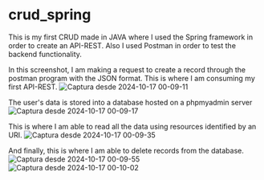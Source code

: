 # crud_spring
This is my first CRUD made in JAVA where I used the Spring framework in order to create an API-REST. Also I used Postman in order to test the backend functionality.


In this screenshot, I am making a request to create a record through the postman program with the JSON format. This is where I am consuming my first API-REST.
![Captura desde 2024-10-17 00-09-11](https://github.com/user-attachments/assets/71659469-168e-46fa-b171-3bdcfcfddbdb)

The user's data is stored into a database hosted on a phpmyadmin server
![Captura desde 2024-10-17 00-09-17](https://github.com/user-attachments/assets/431ca050-60ff-45bc-85b1-0a8e9d6faf04)

This is where I am able to read all the data using resources identified by an URI.
![Captura desde 2024-10-17 00-09-35](https://github.com/user-attachments/assets/27a7532b-bf34-47fc-9209-814238a435cc)

And finally, this is where I am able to delete records from the database.
![Captura desde 2024-10-17 00-09-55](https://github.com/user-attachments/assets/f1138ffc-d3fc-45aa-ae8e-64f2ccd84ad4)
![Captura desde 2024-10-17 00-10-02](https://github.com/user-attachments/assets/991d51ad-539d-41b6-9aa4-77313d3aaadd)
